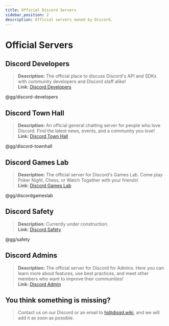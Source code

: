 ```yaml
---
title: Official Discord Servers
sidebar_position: 2
description: Official servers owned by Discord.
---
```


# Official Servers

## Discord Developers

> **Description:** The official place to discuss Discord's API and SDKs with community developers and Discord staff
> alike!   <br/>
**Link:** [Discord Developers](https://discord.gg/discord-developers)

@gg/discord-developers

## Discord Town Hall

> **Description:** An official general chatting server for people who love Discord. Find the latest news, events, and a
> community you love!   <br/>
**Link:** [Discord Town Hall](https://discord.gg/discord-townhall)

@gg/discord-townhall

## Discord Games Lab

> **Description:** The official server for Discord's Games Lab. Come play Poker Night, Chess, or Watch Together with
> your friends!   <br/>
**Link:** [Discord Games Lab](https://discord.gg/discordgameslab)

@gg/discordgameslab

## Discord Safety

> **Description:** Currently under construction.  <br/>
**Link:** [Discord Safety](https://discord.gg/safety)

@gg/safety

## Discord Admins

> **Description:** The official server for Discord for Admins. 
> Here you can learn more about features, use best practices, and meet other members who want to improve their communities!<br/>
**Link:** [Discord Admin](https://support.discord.com/hc/en-us/articles/5309276245271-Discord-Admin-FAQ)

## You think something is missing?

> Contact us on our Discord or an email to hi@disgd.wiki, and we will add it as soon as possible.
